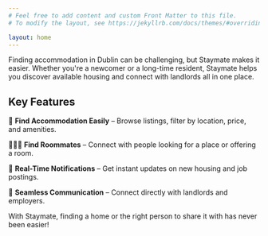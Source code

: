 ```yaml
---
# Feel free to add content and custom Front Matter to this file.
# To modify the layout, see https://jekyllrb.com/docs/themes/#overriding-theme-defaults

layout: home
---
```


Finding accommodation in Dublin can be challenging, but Staymate makes it easier. Whether you're a newcomer or a long-time resident, Staymate helps you discover available housing and connect with landlords all in one place.

## Key Features

🏡 **Find Accommodation Easily** – Browse listings, filter by location, price, and amenities.

🧑‍🤝‍🧑 **Find Roommates** – Connect with people looking for a place or offering a room.

🔔 **Real-Time Notifications** – Get instant updates on new housing and job postings.

💬 **Seamless Communication** – Connect directly with landlords and employers.

With Staymate, finding a home or the right person to share it with has never been easier!